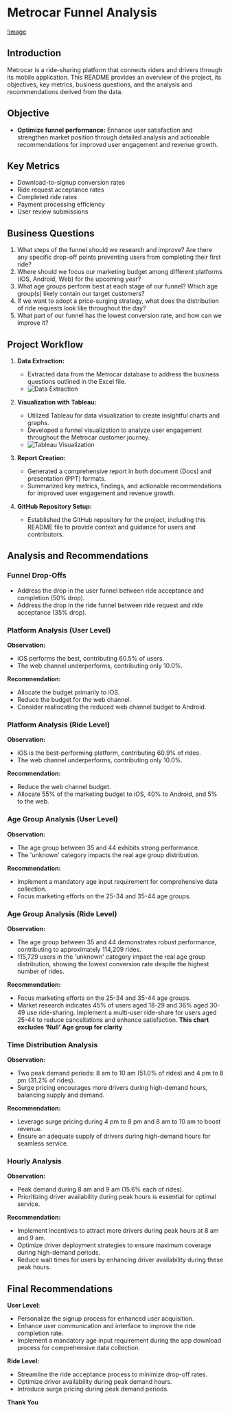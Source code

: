 # Metrocar Funnel Analysis
[!image](Data/Capture.JPG)

## Introduction

Metrocar is a ride-sharing platform that connects riders and drivers through its mobile application. This README provides an overview of the project, its objectives, key metrics, business questions, and the analysis and recommendations derived from the data.

## Objective

- **Optimize funnel performance:** Enhance user satisfaction and strengthen market position through detailed analysis and actionable recommendations for improved user engagement and revenue growth.

## Key Metrics

- Download-to-signup conversion rates
- Ride request acceptance rates
- Completed ride rates
- Payment processing efficiency
- User review submissions

## Business Questions

1. What steps of the funnel should we research and improve? Are there any specific drop-off points preventing users from completing their first ride?
2. Where should we focus our marketing budget among different platforms (iOS, Android, Web) for the upcoming year?
3. What age groups perform best at each stage of our funnel? Which age group(s) likely contain our target customers?
4. If we want to adopt a price-surging strategy, what does the distribution of ride requests look like throughout the day?
5. What part of our funnel has the lowest conversion rate, and how can we improve it?

## Project Workflow

1. **Data Extraction:**
   - Extracted data from the Metrocar database to address the business questions outlined in the Excel file.
   - ![Data Extraction]([path/to/your/image.png](https://github.com/CharuKes/Funnel-Analysis/blob/master/Data/Capture.JPG))

2. **Visualization with Tableau:**
   - Utilized Tableau for data visualization to create insightful charts and graphs.
   - Developed a funnel visualization to analyze user engagement throughout the Metrocar customer journey.
   -    ![Tableau Visualization](path/to/your/tableau/image.png)

3. **Report Creation:**
   - Generated a comprehensive report in both document (Docs) and presentation (PPT) formats.
   - Summarized key metrics, findings, and actionable recommendations for improved user engagement and revenue growth.

4. **GitHub Repository Setup:**
   - Established the GitHub repository for the project, including this README file to provide context and guidance for users and contributors.

## Analysis and Recommendations

### Funnel Drop-Offs

- Address the drop in the user funnel between ride acceptance and completion (50% drop).
- Address the drop in the ride funnel between ride request and ride acceptance (35% drop).

### Platform Analysis (User Level)

**Observation:**
- iOS performs the best, contributing 60.5% of users.
- The web channel underperforms, contributing only 10.0%.

**Recommendation:**
- Allocate the budget primarily to iOS.
- Reduce the budget for the web channel.
- Consider reallocating the reduced web channel budget to Android.


### Platform Analysis (Ride Level)

**Observation:**
- iOS is the best-performing platform, contributing 60.9% of rides.
- The web channel underperforms, contributing only 10.0%.

**Recommendation:**
- Reduce the web channel budget.
- Allocate 55% of the marketing budget to iOS, 40% to Android, and 5% to the web.

### Age Group Analysis (User Level)

**Observation:**
- The age group between 35 and 44 exhibits strong performance.
- The 'unknown' category impacts the real age group distribution.

**Recommendation:**
- Implement a mandatory age input requirement for comprehensive data collection.
- Focus marketing efforts on the 25-34 and 35-44 age groups.

### Age Group Analysis (Ride Level)

**Observation:**
- The age group between 35 and 44 demonstrates robust performance, contributing to approximately 114,209 rides.
- 115,729 users in the 'unknown' category impact the real age group distribution, showing the lowest conversion rate despite the highest number of rides.

**Recommendation:**
- Focus marketing efforts on the 25-34 and 35-44 age groups.
- Market research indicates 45% of users aged 18-29 and 36% aged 30-49 use ride-sharing. Implement a multi-user ride-share for users aged 25-44 to reduce cancellations and enhance satisfaction. **This chart excludes ‘Null’ Age group for clarity**

### Time Distribution Analysis

**Observation:**
- Two peak demand periods: 8 am to 10 am (51.0% of rides) and 4 pm to 8 pm (31.2% of rides).
- Surge pricing encourages more drivers during high-demand hours, balancing supply and demand.

**Recommendation:**
- Leverage surge pricing during 4 pm to 8 pm and 8 am to 10 am to boost revenue.
- Ensure an adequate supply of drivers during high-demand hours for seamless service.

### Hourly Analysis

**Observation:**
- Peak demand during 8 am and 9 am (15.6% each of rides).
- Prioritizing driver availability during peak hours is essential for optimal service.

**Recommendation:**
- Implement incentives to attract more drivers during peak hours at 8 am and 9 am.
- Optimize driver deployment strategies to ensure maximum coverage during high-demand periods.
- Reduce wait times for users by enhancing driver availability during these peak hours.

## Final Recommendations

**User Level:**
- Personalize the signup process for enhanced user acquisition.
- Enhance user communication and interface to improve the ride completion rate.
- Implement a mandatory age input requirement during the app download process for comprehensive data collection.

**Ride Level:**
- Streamline the ride acceptance process to minimize drop-off rates.
- Optimize driver availability during peak demand hours.
- Introduce surge pricing during peak demand periods.

**Thank You**

